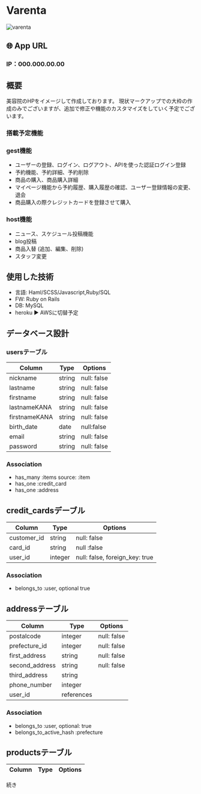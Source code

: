 # Varenta
![varenta](https://user-images.githubusercontent.com/61730661/83250469-1fb7aa80-a1e3-11ea-92db-e564e51a5186.jpg)

## 🌐 App URL
### **IP：000.000.00.00**

## 概要
美容院のHPをイメージして作成しております。
現状マークアップでの大枠の作成のみでございますが、追加で修正や機能のカスタマイズをしていく予定でございます。

### 搭載予定機能
### gest機能
* ユーザーの登録、ログイン、ログアウト、APIを使った認証ログイン登録
* 予約機能、予約詳細、予約削除
* 商品の購入、商品購入詳細
* マイページ機能から予約履歴、購入履歴の確認、ユーザー登録情報の変更、退会
* 商品購入の際クレジットカードを登録させて購入

### host機能 
* ニュース、スケジュール投稿機能
* blog投稿
* 商品入替 (追加、編集、削除)
* スタッフ変更


## 使用した技術
* 言語:  Haml/SCSS/Javascript,Ruby/SQL
* FW:  Ruby on Rails
* DB:  MySQL
* heroku ▶︎ AWSに切替予定
  

## データベース設計 
### usersテーブル
|Column|Type|Options|
|------|----|-------|
|nickname|string|null: false|
|lastname|string|null: false|
|firstname|string|null: false|
|lastnameKANA|string|null: false|
|firstnameKANA|string|null: false|
|birth_date|date|null:false|
|email|string|null: false|
|password|string|null: false|
### Association
- has_many :items
source: :item
- has_one :credit_card
- has_one :address


## credit_cardsデーブル
|Column|Type|Options|
|------|----|-------|
|customer_id|string|null: false|
|card_id|string|null :false|
|user_id|integer|null: false, foreign_key: true|
### Association
- belongs_to :user, optional true

## addressテーブル
|Column|Type|Options|
|------|----|-------|
|postalcode|integer|null: false|
|prefecture_id|integer|null: false|
|first_address|string|null: false|
|second_address|string|null: false|
|third_address|string||
|phone_number|integer||
|user_id|references||
### Association
- belongs_to :user, optional: true
- belongs_to_active_hash :prefecture

## productsテーブル
|Column|Type|Options|
|------|----|-------|
続き
